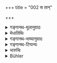 +++
title = "002 स तान्"

+++

<details><summary>गङ्गानथ-मूलानुवादः</summary>

The righteous Bhṛgu, sprung for Manu, said to the Great Sages—‘Listen to the truth regarding the relation of Actions.’—(2)
</details>

<details><summary>मेधातिथिः</summary>

पृष्टप्रतिवचनम् एतत् । यद् अहं पृष्टः शृणु तत् । **कर्मणो योगम्** इति संबन्धः । स च प्रकृतत्वात् फलेनैव विज्ञेयः ॥ १२.२ ॥
</details>

<details><summary>गङ्गानथ-भाष्यानुवादः</summary>

This is the answer to the question of the sages.

‘Listen to what you have asked.’

‘*Karma-yoga*’—The compound is to be explained as the ‘*yoga*,’ ‘relation,’ of ‘*karma*,’ ‘actions’; and from the context it is clear that it is the ‘relation’ *to results* that is meant’—(2)
</details>

<details><summary>गङ्गानथ-टिप्पन्यः</summary>

**(verses 12.1-4)  
**

See Comparative notes for [Verse
12.1].
</details>

<details><summary>भारुचिः</summary>

प्रतिज्ञाश्लोकः । **कर्म**शब्दश् च साधारणो ऽपि सन्न् अयम् अधर्मार्थप्रधानः प्रकरणाद् विज्ञेयः । तथा चोक्तं पुरस्ताद् इति ॥ १२.२ ॥
</details>

<details><summary>Bühler</summary>

002	To the great sages (who addressed him thus) righteous Bhrigu, sprung from Manu, answered, 'Hear the decision concerning this whole connexion with actions.'
</details>
